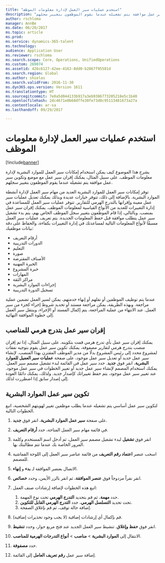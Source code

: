 ```yaml
---
title: "استخدم عمليات سير العمل لإدارة معلومات الموظف"
description: "يشرح هذا الموضوع كيف يمكن استخدام إمكانات سير العمل للموارد البشرية لإدارة معلومات الموظف. على سبيل المثال، يمكنك إقران سير عمل مع موضع وتكوين سير عمل موافقة يتم تشغيله عندما يقوم الموظفون بتغيير سجلهم."
author: rschloma
manager: AnnBe
ms.date: 06/20/2017
ms.topic: article
ms.prod: 
ms.service: dynamics-365-talent
ms.technology: 
audience: Application User
ms.reviewer: rschloma
ms.search.scope: Core, Operations, UnifiedOperations
ms.custom: 269074
ms.assetid: 426c6127-42ee-4163-8dd0-b2867f95581d
ms.search.region: Global
ms.author: shielas
ms.search.validFrom: 2016-11-30
ms.dyn365.ops.version: Version 1611
ms.translationtype: HT
ms.sourcegitcommit: 7e0a5d044133b917a3eb9386773205218e5c1b40
ms.openlocfilehash: 2dc4671e0b68dffe30fe73d8c95113481673a27a
ms.contentlocale: ar-sa
ms.lasthandoff: 09/29/2017

---
```


# <a name="use-workflows-to-manage-employee-information"></a>استخدم عمليات سير العمل لإدارة معلومات الموظف

[!include[banner](includes/banner.md)]


يشرح هذا الموضوع كيف يمكن استخدام إمكانات سير العمل للموارد البشرية لإدارة معلومات الموظف. على سبيل المثال، يمكنك إقران سير عمل مع موضع وتكوين سير عمل موافقة يتم تشغيله عندما يقوم الموظفون بتغيير سجلهم.

توفر إمكانات سير العمل للموارد البشرية العديد من مهام سير العمل لإدارة أنشطة الموارد البشرية. بالإضافة إلى ذلك، تتوفر خيارات عديدة وبذلك يمكنك تعديل عمليات سير عمل معينة وإقرانها بالتدرج الهرمي للتقارير. تتوفر عمليات سير العمل للمساعدة في إدارة التغييرات للعديد من الأنواع القياسية لمعلومات الموظف. يمكنك إقران سير عمل بمنصب. وبالتالي، إذا قام الموظفون بتغيير سجل الموظف الخاص بهم، يتم بدء تشغيل سير عمل يتطلب موافقة قبل حفظ المعلومات الجديدة. يتم تعريف عمليات سير العمل مسبقًا لأنواع المعلومات التالية لمساعدتك في إدارة التغييرات بكفاءة، والحفاظ على دقة بيانات موظفيك:

-   أرقام التعريف
-   الدورات التدريبية
-   التعليم
-   صورة
-   الأصناف المقترضة
-   الخبرة المهنية
-   خبرة المشروع
-   المهارات
-   مراكز الثقة
-   إجراءات الموارد البشرية
-   تسجيل الدورة التدريبية

عندما يتم توظيف الموظفين أو نقلهم أو إنهاء خدمتهم، يمكن لسير العمل تضمين عملية مراجعة. وبهذه الطريقة، يمكن مراجعة مستند أو تحديد شروط إجراء كجزء من سير العمل. عند الانتهاء من عملية المراجعة، يتم إكمال المستد أو الإجراء، وينتقل سير العمل إلى خطوة الموافقة النهائية.

## <a name="associate-a-workflow-with-a-position-hierarchy"></a>إقران سير عمل بتدرج هرمي للمناصب
يمكنك إقران سير عمل بأي تدرج هرمي قمت بتكوينه. على سبيل المثال، إذا تم إقران منصب بتدرج هرمي لتقارير مصفوفة، يمكنك تكوين سير عمل يقوم بتوجيه نفقات لمشروع محدد إلى رئيس المشروع بدلًا من مدير الموظف المقترن بهذا المنصب. لإنشاء سير عمل جديد أو تعديل سير عمل موجود، على صفحة **عمليات سير العميل للموارد البشرية**، انقر فوق **جديد**. حدد سير عمل في القائمة لبدء تشغيل مصمم سير العمل. يمكنك استخدام المصمم لإنشاء سير عمل جديد أو تغيير الخطوات في سير عمل موجود. عند تغيير سير عمل موجود، يتم حفظ تغييراتك كإصدار جديد. ولذلك، يمكنك دائمًا العودة إلى إصدار سابق إذا اضطررت لذلك.

## <a name="configure-a-human-resources-workflow"></a>تكوين سير عمل الموارد البشرية
لتكوين سير عمل أساسي يتم تشغيله عندما يطلب موظفين تغيير لهويتهم الشخصية، اتبع الخطوات التالية.

1.  على صفحة **سير عمل الموارد البشرية**، انقر فوق **جديد**.
2.  في قائمة مهام سير العمل المتاحة، حدد **أرقام التعريف**.
3.  انقر فوق **تشغيل** لبدء تشغيل مصمم سير العمل، ثم أدخل اسم المستخدم وكلمة المرور الخاصة بك عندما تتم مطالبتك بها.
4.  اسحب عنصر **اعتماد رقم التعريف** من قائمة عناصر سير العمل إلى اللوحة القماشية للمصمم.
5.  الاتصال بعنصر الموافقة لـ **بدء** و **إنهاء**.
6.  انقر نقراً مزدوجاً فوق **عنصر الموافقة**، ثم انقر بالزر الأيمن، وحدد **خصائص**.
7.  اتبع هذه الخطوات لإضافة إرشادات صنف العمل:
    1.  حدد **مهمة**، ثم قم بتحديد **التدرج الهرمي** تحت نوع المهمة.
    2.  تحت تحديد **التسلسل الهرمي**، حدد **التدرج الهرمي القابل للتكوين**.
    3.  إضافة حالة توقف، ثم قم بإغلاق الصفحة.

8.  قم بإكمال أي إرشادات إضافية (لا يجب وجود تحذيرات إضافية).
9.  انقر فوق **حفظ وإغلاق**. تنشيط سير العمل الجديد عند فتح مربع حوار، وحدد **تنشيط**.
10. الانتقال إلى **الموارد البشرية** &gt; **مناصب** &gt; **أنواع التدرجات الهرمية للمناصب**.
11. حدد **مصفوفة**.
12. إضافة سير عمل **رقم تعريف العامل** إلى القائمة.





